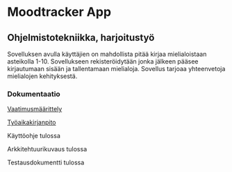 # Moodtracker App

## Ohjelmistotekniikka, harjoitustyö

Sovelluksen avulla käyttäjien on mahdollista pitää kirjaa mielialoistaan asteikolla 1-10.
Sovellukseen rekisteröidytään jonka jälkeen pääsee kirjautumaan sisään ja tallentamaan mielialoja.
Sovellus tarjoaa yhteenvetoja mielialojen kehityksestä.

### Dokumentaatio

[Vaatimusmäärittely](https://github.com/noorarytila/ot-harjoitustyo/blob/master/dokumentaatio/vaatimusmaarittely.md)

[Työaikakirjanpito](https://github.com/noorarytila/ot-harjoitustyo/blob/master/dokumentaatio/tuntikirjanpito.md)

Käyttöohje tulossa

Arkkitehtuurikuvaus tulossa

Testausdokumentti tulossa
